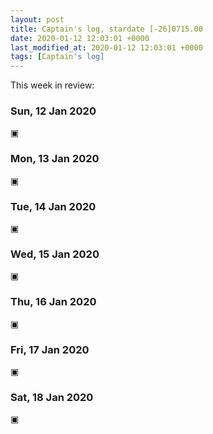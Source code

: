 ```yaml
---
layout: post
title: Captain's log, stardate [-26]0715.00
date: 2020-01-12 12:03:01 +0000
last_modified_at: 2020-01-12 12:03:01 +0000
tags: [Captain's log]
---
```


This week in review:

<!-- more -->

### Sun, 12 Jan 2020
▣

### Mon, 13 Jan 2020
▣

### Tue, 14 Jan 2020
▣

### Wed, 15 Jan 2020
▣

### Thu, 16 Jan 2020
▣

### Fri, 17 Jan 2020
▣

### Sat, 18 Jan 2020
▣
